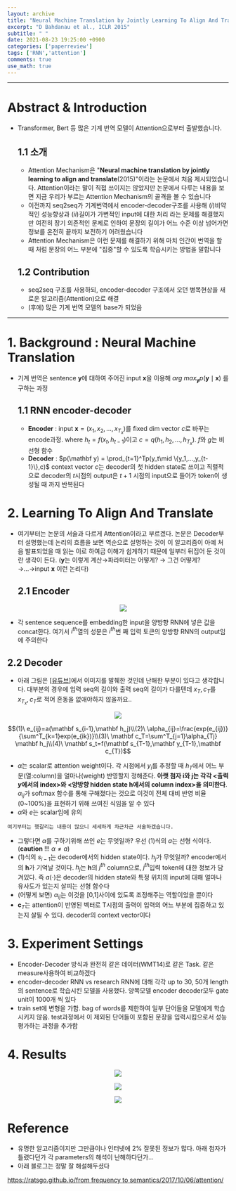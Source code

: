 ```yaml
---
layout: archive
title: "Neural Machine Translation by Jointly Learning To Align And Translate"
excerpt: "D Bahdanau et al., ICLR 2015"
subtitle: " "
date: 2021-08-23 19:25:00 +0900
categories: ['paperreview']
tags: ['RNN','attention']
comments: true
use_math: true
---
```


***

# Abstract & Introduction

- Transformer, Bert 등 많은 기계 번역 모델이 Attention으로부터 출발했습니다.

  ## 1.1 소개

  - Attention Mechanism은 "**Neural machine translation by jointly learning to align and translate**(2015)"이라는 논문에서 처음 제시되었습니다. Attention이라는 말이 직접 쓰이지는 않았지만 논문에서 다루는 내용을 보면 지금 우리가 부르는 Attention Mechanism의 골격을 볼 수 있습니다
  - 이전까지 seq2seq가 기계번역에서 encoder-decoder구조를 사용해 $(i)$비약적인 성능향상과 $(ii)$길이가 가변적인 input에 대한 처리 라는 문제를 해결했지만 여전히 장기 의존적인 문제로 인하여 문장의 길이가 어느 수준 이상 넘어가면 정보를 온전히 끝까지 보전하기 어려웠습니다
  - Attention Mechanism은 이런 문제를 해결하기 위해 마치 인간이 번역을 할 때 처럼 문장의 어느 부분에 "집중"할 수 있도록 학습시키는 방법을 말합니다

  ## 1.2 Contribution

  - seq2seq 구조를 사용하되, encoder-decoder 구조에서 오던 병목현상을 새로운 알고리즘(Attention)으로 해결
  - (후에) 많은 기계 번역 모델의 base가 되었음

***

# 1. Background : Neural Machine Translation

- 기계 번역은 sentence $\mathbf y$에 대하여 주어진 input $\mathbf x$을 이용해 $arg\ max_{\mathbf y}p(\mathbf y\mid \mathbf x)$ 를 구하는 과정

  ## 1.1 RNN encoder-decoder

  - **Encoder** : input $\mathbf x = (x_1,x_2,...,x_{T_{x}})$를 fixed dim vector  $c$로 바꾸는 encode과정. where $h_t = f(x_t,h_{t-1})$이고 $c = q(h_1,h_2,...,h_{T_{x}})$. $f$와 $g$는 비선형 함수
  - **Decoder** : $p(\mathbf y) = \prod_{t=1}^Tp(y_t\mid \{y_1,...,y_{t-1}\},c)$ context vector $c$는 decoder의 첫 hidden state로 쓰이고 직렬적으로 decoder의  $t$시점의 output은 $t+1$ 시점의 input으로 들어가 <eos> token이 생성될 때 까지 반복된다

# 2. Learning To Align And Translate

- 여기부터는 논문의 서술과 다르게 Attention이라고 부르겠다. 논문은 Decoder부터 설명했는데 논리의 흐름을 보면 역순으로 설명하는 것이 이 알고리즘이 아예 처음 발표되었을 때 읽는 이로 하여금 이해가 쉽게하기 때문에 일부러 뒤집어 둔 것이란 생각이 든다. ($\mathbf y$는 이렇게 계산→파라미터는 어떻게? → 그건 어떻게?→...→input $\mathbf x$ 이런 논리다)

  ## 2.1 Encoder
  
  <p align="center"><img src="/assets/images/attention/Untitled.png"></p>
<!-- ![Neural%20Machine%20Translation%20by%20Jointly%20Learning%20To%20%201cf36d4f4a3e4e07a4db49ac91fdff48/Untitled.png](Neural%20Machine%20Translation%20by%20Jointly%20Learning%20To%20%201cf36d4f4a3e4e07a4db49ac91fdff48/Untitled.png) -->

  - 각 sentence sequence를 embedding한 input을 양방향 RNN에 넣은 값을 concat한다. 여기서 $i^{th}$열의 성분은 $i^{th}$번 째 입력 토큰의 양방향 RNN의 output임에 주의한다

  ## 2.2 Decoder

  - 아래 그림은 [[유튜브](https://www.youtube.com/watch?v=6aouXD8WMVQ)]에서 이미지를 발췌한 것인데 난해한 부분이 있다고 생각합니다. 대부분의 경우에 입력 seq의 길이와 출력 seq의 길이가 다를텐데 $x_T, c_T$를 $x_{T_x},c_T$로 적어 혼동을 없애야하지 않을까요..
  
  <p align="center"><img src="/assets/images/attention/Untitled 1.png"></p>
<!-- ![Neural%20Machine%20Translation%20by%20Jointly%20Learning%20To%20%201cf36d4f4a3e4e07a4db49ac91fdff48/Untitled%201.png](Neural%20Machine%20Translation%20by%20Jointly%20Learning%20To%20%201cf36d4f4a3e4e07a4db49ac91fdff48/Untitled%201.png) -->

<div style="text-align:center">
$$(1)\ e_{ij}=a(\mathbf s_{i-1},\mathbf h_j)\\(2)\ \alpha_{ij}=\frac{exp(e_{ij})}{\sum^T_{k=1}exp(e_{ik})}\\(3)\ \mathbf c_T=\sum^T_{j=1}\alpha_{Tj} \mathbf h_j\\(4)\ \mathbf s_t=f(\mathbf s_{T-1},\mathbf y_{T-1},\mathbf c_{T})$$
</div>

  - $\alpha$는 scalar로 attention weight이다. 각 시점에서 $y_i$를 추정할 때 $h_T$에서 어느 부분(열:column)을 얼마나(weight) 반영할지 정해준다. **아랫 첨자 i와 j는 각각 <출력 $y$에서의 index>와 <양방향 hidden state $\mathbf h$에서의 column index>을 의미한다**. $\alpha_{ij}$가 softmax 함수를 통해 구해졌다는 것으로 이것이 전체 대비 반영 비율(0~100%)을 표현하기 위해 쓰여진 식임을 알 수 있다
  - $\alpha$와 $e$는 scalar임에 유의

```
여기부터는 헷갈리는 내용이 많으니 세세하게 차근차근 서술하겠습니다.
```

  - 그렇다면 $\alpha$를 구하기위해 쓰인 $e$는 무엇일까? 우선 (1)식의 $a$는 선형 식이다. (**caution** !!! $\alpha \neq a)$
  - (1)식의 $s_{i-1}$는 decoder에서의 hidden state이다. $h_j$가 무엇일까? encoder에서의 $\mathbf h$가 기억날 것이다. $h_j$는 $\mathbf h$의 $j^{th}$ column으로, $j^{th}$입력 token에 대한 정보가 담겨있다. 즉 $a(\cdot)$은 decoder의 hidden state와 특정 위치의 input에 대해 얼마나 유사도가 있는지 살피는 선형 함수다
  - (어떻게 보면) $\alpha_{ij}$는 이것을 [0,1]사이에 있도록 조정해주는 역할이었을 뿐이다
  - $\mathbf c_T$는 attention이 반영된 벡터로 T시점의 출력이 입력의 어느 부분에 집중하고 있는지 살필 수 있다. decoder의 context vector이다

# 3. Experiment Settings

- Encoder-Decoder 방식과 완전히 같은 데이터(WMT14)로 같은 Task. 같은 measure사용하여 비교하겠다
- encoder-decoder RNN vs research RNN에 대해 각각 up to 30, 50개 length의 sentence로 학습시킨 모델을 사용했다. 양쪽모델 encoder decoder모두 gate unit이 1000개 씩 있다
- train set에 변형을 가함. bag of words를 제한하여 일부 단어들을 모델에게 학습시키지 않음. test과정에서 이 제외된 단어들이 포함된 문장을 입력시킴으로서 성능평가하는 과정을 추가함

# 4. Results

<p align="center"><img src="/assets/images/attention/E4831B10-9C8A-415F-A8ED-792615AB338E.jpeg"></p>
<!-- ![Neural%20Machine%20Translation%20by%20Jointly%20Learning%20To%20%201cf36d4f4a3e4e07a4db49ac91fdff48/E4831B10-9C8A-415F-A8ED-792615AB338E.jpeg](Neural%20Machine%20Translation%20by%20Jointly%20Learning%20To%20%201cf36d4f4a3e4e07a4db49ac91fdff48/E4831B10-9C8A-415F-A8ED-792615AB338E.jpeg) -->

<p align="center"><img src="/assets/images/attention/04FC92C5-4D50-4072-BA7D-8105871928C1.jpeg"></p>
<!-- ![Neural%20Machine%20Translation%20by%20Jointly%20Learning%20To%20%201cf36d4f4a3e4e07a4db49ac91fdff48/04FC92C5-4D50-4072-BA7D-8105871928C1.jpeg](Neural%20Machine%20Translation%20by%20Jointly%20Learning%20To%20%201cf36d4f4a3e4e07a4db49ac91fdff48/04FC92C5-4D50-4072-BA7D-8105871928C1.jpeg) -->

<p align="center"><img src="/assets/images/attention/6E9A5F87-8C61-47CE-83FB-659C7502C960.jpeg"></p>
<!-- ![Neural%20Machine%20Translation%20by%20Jointly%20Learning%20To%20%201cf36d4f4a3e4e07a4db49ac91fdff48/6E9A5F87-8C61-47CE-83FB-659C7502C960.jpeg](Neural%20Machine%20Translation%20by%20Jointly%20Learning%20To%20%201cf36d4f4a3e4e07a4db49ac91fdff48/6E9A5F87-8C61-47CE-83FB-659C7502C960.jpeg) -->

# Reference

- 유명한 알고리즘이지만 그만큼이나 인터넷에 2% 잘못된 정보가 많다. 아래 첨자가 틀렸다던가 각 parameters의 해석이 난해하다던가...
- 아래 블로그는 정말 잘 해설해두셨다

[https://ratsgo.github.io/from frequency to semantics/2017/10/06/attention/](https://ratsgo.github.io/from%20frequency%20to%20semantics/2017/10/06/attention/)